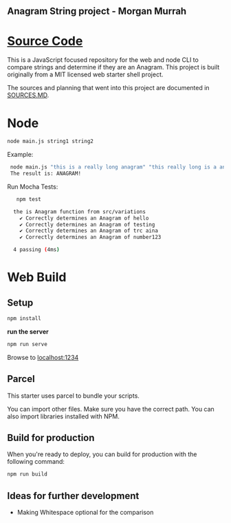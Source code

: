 ## Anagram String project - Morgan Murrah

# [Source Code](/src/variations.js)

This is a JavaScript focused repository for the web and node CLI to compare strings and determine if they are an Anagram. This project is built originally from a MIT licensed web starter shell project. 

The sources and planning that went into this project are documented in [SOURCES.MD](/SOURCES.md). 


# Node

```bash
node main.js string1 string2 
```

Example:

```bash
 node main.js "this is a really long anagram" "this really long is a anagram"
 The result is: ANAGRAM!
```

Run Mocha Tests:

```bash
   npm test

  the is Anagram function from src/variations
    ✔ Correctly determines an Anagram of hello
    ✔ Correctly determines an Anagram of testing
    ✔ Correctly determines an Anagram of trc aina
    ✔ Correctly determines an Anagram of number123

  4 passing (4ms)
```

# Web Build

## Setup

```bash
npm install
```
**run the server**

```bash
npm run serve
```
Browse to [localhost:1234](http://localhost:1234)

## Parcel

This starter uses parcel to bundle your scripts.

You can import other files. Make sure you have the correct path. You can also import libraries installed with NPM.

## Build for production

When you're ready to deploy, you can build for production with the following command:

```bash
npm run build
```

## Ideas for further development

* Making Whitespace optional for the comparison